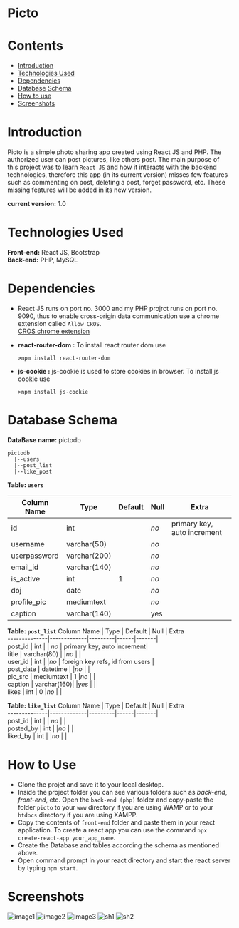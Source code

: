 # Picto

# Contents
* [Introduction](#introduction)
* [Technologies Used](#technologies-used)
* [Dependencies](#dependencies)
* [Database Schema](#database-schema)
* [How to use](#how-to-use)
* [Screenshots](#screenshots)

# Introduction

Picto is a simple photo sharing app created using React JS and PHP. The authorized user can post pictures, like others post.
The main purpose of this project was to learn ```React JS``` and how it interacts with the backend technologies, therefore this app (in its current version) misses few features such as  commenting on post, deleting a post, forget password, etc. These missing features will be added in its new version.

**current version:** 1.0


# Technologies Used

**Front-end:** React JS, Bootstrap  
**Back-end:** PHP, MySQL


# Dependencies

* React JS runs on port no. 3000 and my PHP projrct runs on port no. 9090, thus to enable cross-origin data communication use a chrome extension called ```Allow CROS```.  
  [CROS chrome extension](https://chrome.google.com/webstore/detail/allow-cors-access-control/lhobafahddgcelffkeicbaginigeejlf?hl=en)
  <p></p>
 * **react-router-dom :** To install react router dom use
   ```
   >npm install react-router-dom
   ```
 * **js-cookie :** js-cookie is used to store cookies in browser. To install js cookie use
   ```
   >npm install js-cookie
   ```

# Database Schema

**DataBase name:** pictodb  
 ```
 pictodb
   |--users
   |--post_list
   |--like_post
 ```
<p></p>

**Table:  ```users```**

Column Name   | Type        | Default | Null | Extra  
--------------|-------------|---------|------|-------|  
id            | int         |         | _no_ | primary key, auto increment|  
username      | varchar(50) |         |_no_  |       |  
userpassword  | varchar(200)|         |_no_  |       |  
email_id      | varchar(140)|         |_no_  |       |  
is_active     | int         |   1     |_no_  |       |  
doj           |date         |         |_no_  |       |  
profile_pic   |mediumtext   |         |_no_  |       |  
caption       | varchar(140)|         | yes  |       |  


**Table:  ```post_list```**
Column Name   | Type        | Default | Null | Extra  
--------------|-------------|---------|------|-------|  
post_id       | int         |         | _no_ | primary key, auto increment|  
title         | varchar(80) |         |_no_  |       |  
user_id       | int         |         |_no_  | foreign key refs, id from users |  
post_date     | datetime    |         |_no_  |       |  
pic_src       | mediumtext  |   1     |_no_  |       |  
caption       | varchar(160)|         |_yes_ |       |  
likes         | int         |   0     |_no_  |       |  


**Table: ```like_list```**
Column Name   | Type        | Default | Null | Extra  
--------------|-------------|---------|------|-------|  
post_id       | int         |         | _no_ |       |  
posted_by     | int         |         |_no_  |       |  
liked_by      | int         |         |_no_  |       |


# How to Use

* Clone the projet and save it to your local desktop.
* Inside the project folder you can see various folders such as _back-end_, _front-end_, etc. Open the ```back-end (php)``` folder and copy-paste the folder ```picto``` to your ```www``` directory if you are using WAMP or to your ```htdocs``` directory if you are using XAMPP.
* Copy the contents of ```front-end``` folder and paste them in your react application. To create a react app you can use the command ```npx create-react-app your_app_name```.
* Create the Database and tables according the schema as mentioned above.
* Open command prompt in your react directory and start the react server by typing ```npm start```.


# Screenshots
![image1](Screenshots/pc1.png) ![image2](Screenshots/pc2.png) ![image3](Screenshots/pc3.png)
![sh1](Screenshots/sh1.png) ![sh2](Screenshots/sh2.png)
